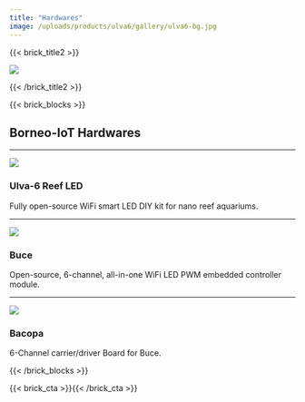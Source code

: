```yaml
---
title: "Hardwares"
image: /uploads/products/ulva6/gallery/ulva6-bg.jpg
---
```


{{< brick_title2 >}}

![](/uploads/photos/home/hero.jpg)

{{< /brick_title2 >}}

{{< brick_blocks >}}

## Borneo-IoT Hardwares



---

![](/uploads/products/ulva6/gallery/ulva6-looking.jpg)

### Ulva-6 Reef LED

Fully open-source WiFi smart LED DIY kit for nano reef aquariums.

[](/products/ulva6)

---

![](/uploads/products/blc06mk1/gallery/buce-top-and-bottom-coin-white-2.jpg)

### Buce

Open-source, 6-channel, all-in-one WiFi LED PWM embedded controller module.

[](/products/buce)

---

![](/uploads/products/blm06mk1/gallery/IMG_20250323_165901.jpg)
### Bacopa

6-Channel carrier/driver Board for Buce.

[](/products/bacopa)

{{< /brick_blocks >}}

{{< brick_cta >}}{{< /brick_cta >}}